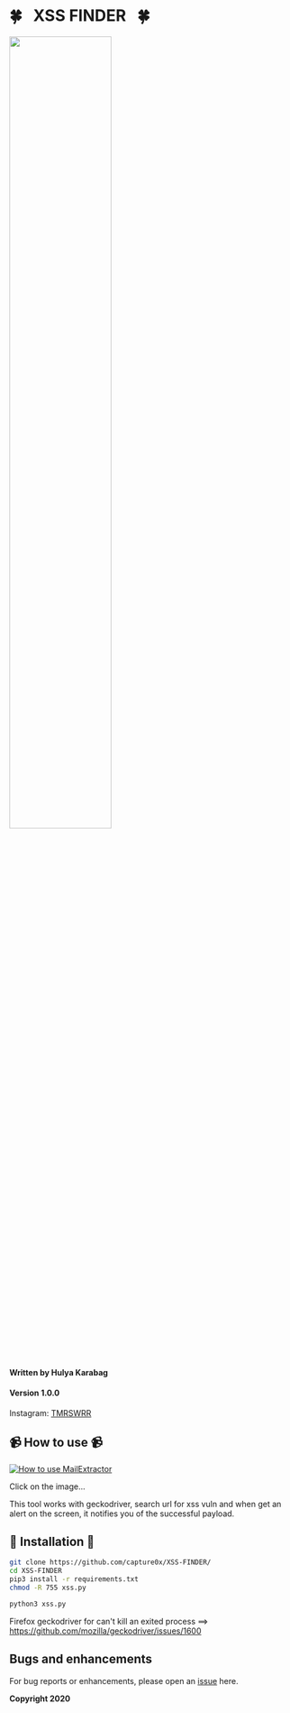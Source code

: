 # 🍀 &nbsp;  XSS FINDER &nbsp;  🍀

<img src="https://i.imgur.com/lOurG4v.png" width="60%"></img>



#### Written by Hulya Karabag 
#### Version 1.0.0


Instagram: [TMRSWRR](https://www.instagram.com/tmrswrr/)



## 📹 How to use 📹


[![How to use MailExtractor](https://i.imgur.com/Kk8i9sJ.png)](https://youtu.be/ixg6pU1jyO0)

Click on the image...

This tool works with geckodriver, search url for xss vuln and when get an alert on the screen, it notifies you of the successful payload.

## 📀 Installation 📀


```bash
git clone https://github.com/capture0x/XSS-FINDER/
cd XSS-FINDER
pip3 install -r requirements.txt
chmod -R 755 xss.py
```

```bash
python3 xss.py

```
Firefox geckodriver for can't kill an exited process  ==> https://github.com/mozilla/geckodriver/issues/1600


## Bugs and enhancements

For bug reports or enhancements, please open an [issue](https://github.com/capture0x/mailExtractor/issues) here.

**Copyright 2020**
